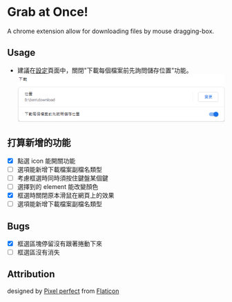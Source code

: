 # Grab at Once!

A chrome extension allow for downloading files by mouse dragging-box.

## Usage

- 建議在[設定]("chrome://settings/downloads")頁面中，關閉"下載每個檔案前先詢問儲存位置"功能。
  ![1](chrome-setting-download.png)

## 打算新增的功能

- [x] 點選 icon 能開關功能
- [ ] 選項能新增下載檔案副檔名類型
- [ ] 考慮框選時同時須按住鍵盤某個鍵
- [ ] 選擇到的 element 能改變顏色
- [x] 框選時關閉原本滑鼠在網頁上的效果
- [ ] 選項能新增下載檔案副檔名類型

## Bugs

- [x] 框選區塊停留沒有跟著捲動下來
- [ ] 框選區沒有消失

## Attribution

designed by [Pixel perfect]("https://www.flaticon.com/free-icon/grab_1196462") from [Flaticon]("https://www.flaticon.com")
